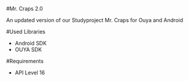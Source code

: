 #Mr. Craps 2.0

An updated version of our Studyproject Mr. Craps for Ouya and Android 

#Used Libraries
- Android SDK
- OUYA SDK

#Requirements
- API Level 16
